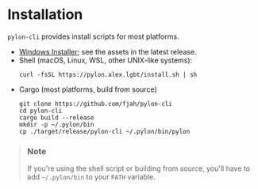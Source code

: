 # Installation

`pylon-cli` provides install scripts for most platforms.

- [Windows Installer](https://github.com/fjah/pylon-cli/releases); see the assets in the latest release.
- Shell (macOS, Linux, WSL, other UNIX-like systems):
  ```console
  curl -fsSL https://pylon.alex.lgbt/install.sh | sh
  ```
- Cargo (most platforms, build from source)
  ```console
  git clone https://github.com/fjah/pylon-cli
  cd pylon-cli
  cargo build --release
  mkdir -p ~/.pylon/bin
  cp ./target/release/pylon-cli ~/.pylon/bin/pylon
  ```

> ### Note
>
> If you're using the shell script or building from source, you'll have to add `~/.pylon/bin` to your `PATH` variable.
